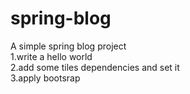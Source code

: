 # spring-blog
A simple spring blog project  
1.write a hello world  
2.add some tiles dependencies and set it  
3.apply bootsrap
